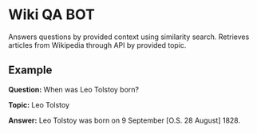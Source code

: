 # Wiki QA BOT
Answers questions by provided context using similarity search. Retrieves articles from Wikipedia through API by provided topic.

## Example
**Question:** When was Leo Tolstoy born?

**Topic:** Leo Tolstoy

**Answer:** Leo Tolstoy was born on 9 September [O.S. 28 August] 1828.
